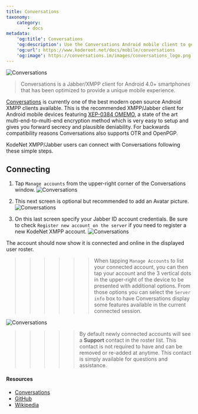 ```yaml
---
title: Conversations
taxonomy:
    category:
        - docs
metadata:
    'og:title': Conversations
    'og:description': Use the Conversations Android mobile client to get connected to the KodeNet XMPP/Jabber network.
    'og:url': https://www.koderoot.net/docs/mobile/conversations
    'og:image': https://conversations.im/images/conversations_logo.png
---
```


![Conversations](/media/conversations/connect/conversations_logo.png)

> Conversations is a Jabber/XMPP client for Android 4.0+ smartphones that has been optimized to provide a unique mobile experience.

[Conversations](https://goo.gl/3vaYZP) is currently one of the best modern open source Android XMPP clients available. This is the recommended XMPP/Jabber client for Android mobile devices featuring [XEP-0384 OMEMO](https://xmpp.org/extensions/xep-0384.html), a state of the art multi-end-to-multi-end encryption method which is very easy to setup and gives you forward secrecy and plausible deniability. For backwards compatibility reasons Conversations also supports OTR and OpenPGP.

KodeNet XMPP/Jabber users can connect with Conversations following these simple steps.

## Connecting
1. Tap `Manage accounts` from the upper-right corner of the Conversations window.
![Conversations](/user/pages/media/conversations/connect/step1.png)

2. This next screen is optional but recommended to add an Avatar picture.
![Conversations](/user/pages/media/conversations/connect/step2.png)

3. On this last screen specify your Jabber ID account credentials. Be sure to check `Register new account on the server` if you need to register a new KodeNet XMPP account.
![Conversations](/user/pages/media/conversations/connect/step3.png)

The account should now show it is connected and online in the displayed user roster. 

>>>>>>When tapping `Manage Accounts` to list your connected account, you can then tap your account and the 3 vertical dots in the upper-right of the device to be presented with additional options. From those options you can select the `Server info` box to have Conversations display some features available in the current connected session.

![Conversations](/media/conversations/connect/conversations_details.png)

>>>>> By default newly connected accounts will see a **Support** contact in the roster list. This contact is not required to have and can be removed or re-added at anytime. This contact is simply available for questions and assistance.

#### Resources
+ [Conversations](https://conversations.im/)
+ [GitHub](https://github.com/siacs/Conversations)
+ [Wikipedia](https://en.wikipedia.org/wiki/Conversations_(software))
